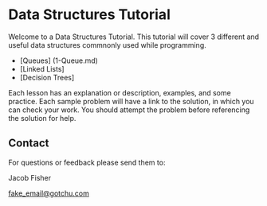 # Data Structures Tutorial
Welcome to a Data Structures Tutorial. This tutorial will cover 3 different and useful data structures commnonly used while programming.
- [Queues] (1-Queue.md)
- [Linked Lists]
- [Decision Trees]

Each lesson has an explanation or description, examples, and some practice. Each sample problem will have a link to the solution, in which you can check your work. You should attempt the problem before referencing the solution for help.

## Contact

For questions or feedback please send them to:

Jacob Fisher

fake_email@gotchu.com
